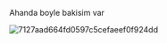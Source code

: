 Ahanda boyle bakisim var


![7127aad664fd0597c5cefaeef0f924dd](https://github.com/bylldgo/randooooom/assets/126079646/89155326-01f2-4d24-b678-850ffe3a484d)
